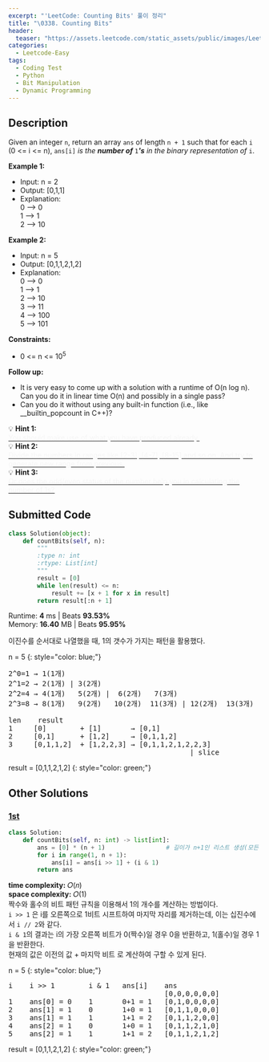 ```yaml
---
excerpt: "'LeetCode: Counting Bits' 풀이 정리"
title: "\0338. Counting Bits"
header:
  teaser: "https://assets.leetcode.com/static_assets/public/images/LeetCode_Sharing.png"
categories:
  - Leetcode-Easy
tags:
  - Coding Test
  - Python
  - Bit Manipulation
  - Dynamic Programming
---
```


## <i class="fa-solid fa-file-lines"></i> Description

Given an integer `n`, return an array `ans` of length `n + 1` such that for each `i` (0 <= i <= n), `ans[i]` *is the **number of*** `1`***'s** in the binary representation of* `i`.

**Example 1:**

- Input: n = 2
- Output: [0,1,1]
- Explanation:   
0 --> 0   
1 --> 1   
2 --> 10

**Example 2:**

- Input: n = 5
- Output: [0,1,1,2,1,2]
- Explanation:   
0 --> 0   
1 --> 1   
2 --> 10   
3 --> 11   
4 --> 100   
5 --> 101

**Constraints:**

- 0 <= n <= 10<sup>5</sup>


**Follow up:** 
- It is very easy to come up with a solution with a runtime of O(n log n).   
Can you do it in linear time O(n) and possibly in a single pass?
- Can you do it without using any built-in function (i.e., like __builtin_popcount in C++)?

💡 **Hint 1:**   
<u><span style="color:#F5F5F5">You should make use of what you have produced already.</span></u>    
💡 **Hint 2:**    
<u><span style="color:#F5F5F5">Divide the numbers in ranges like [2-3], [4-7], [8-15] and so on. And try to generate new range from previous.</span></u>   
💡 **Hint 3:**   
<u><span style="color:#F5F5F5">Or does the odd/even status of the number help you in calculating the number of 1s?</span></u>

## <i class="fa-solid fa-cloud-arrow-up"></i> Submitted Code

```python
class Solution(object):
    def countBits(self, n):
        """
        :type n: int
        :rtype: List[int]
        """
        result = [0]
        while len(result) <= n:
            result += [x + 1 for x in result]
        return result[:n + 1]
```
<i class="fa-solid fa-clock"></i> Runtime: **4** ms \| Beats **93.53%**    
<i class="fa-solid fa-memory"></i> Memory: **16.40** MB \| Beats **95.95%**

이진수를 순서대로 나열했을 때, 1의 갯수가 가지는 패턴을 활용했다.

n = 5
{: style="color: blue;"}
<pre>
2^0=1 → 1(1개)
2^1=2 → 2(1개) | 3(2개)
2^2=4 → 4(1개)   5(2개) |  6(2개)   7(3개)
2^3=8 → 8(1개)   9(2개)   10(2개)  11(3개) | 12(2개)  13(3개)  14(3개)  15(4개)

len    result
1     [0]        + [1]       → [0,1]
2     [0,1]      + [1,2]     → [0,1,1,2]
3     [0,1,1,2]  + [1,2,2,3] → [0,1,1,2,1,2,2,3]
                                           | slice
</pre>

result = [0,1,1,2,1,2]
{: style="color: green;"}

## <i class="fa-solid fa-flask"></i> Other Solutions

### <a href="" target="_blank">1st</a>

```python
class Solution:
    def countBits(self, n: int) -> list[int]:
        ans = [0] * (n + 1)                 # 길이가 n+1인 리스트 생성(모든 원소값이 0)
        for i in range(1, n + 1):
            ans[i] = ans[i >> 1] + (i & 1)
        return ans
```
<i class="fa-solid fa-clock"></i> **time complexity:** 𝑂(𝑛)    
<i class="fa-solid fa-memory"></i> **space complexity:** 𝑂(1)        
짝수와 홀수의 비트 패턴 규칙을 이용해서 1의 개수를 계산하는 방법이다.   
`i >> 1` 은 i를 오른쪽으로 1비트 시프트하여 마지막 자리를 제거하는데, 이는 십진수에서 `i // 2`와 같다.    
`i & 1`의 결과는 i의 가장 오른쪽 비트가 0(짝수)일 경우 0을 반환하고, 1(홀수)일 경우 1을 반환한다.   
현재의 값은 이전의 값 + 마지막 비트 로 계산하여 구할 수 있게 된다.

n = 5
{: style="color: blue;"}
<pre>
i    i >> 1        i & 1   ans[i]    ans
                                     [0,0,0,0,0,0]
1    ans[0] = 0    1       0+1 = 1   [0,1,0,0,0,0]
2    ans[1] = 1    0       1+0 = 1   [0,1,1,0,0,0]
3    ans[1] = 1    1       1+1 = 2   [0,1,1,2,0,0]
4    ans[2] = 1    0       1+0 = 1   [0,1,1,2,1,0]
5    ans[2] = 1    1       1+1 = 2   [0,1,1,2,1,2]
</pre>

result = [0,1,1,2,1,2]
{: style="color: green;"}